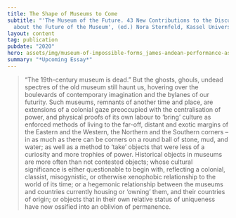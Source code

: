 ```yaml
---
title: The Shape of Museums to Come
subtitle: "'The Museum of the Future. 43 New Contributions to the Discussion
  about the Future of the Museum', (ed.) Nora Sternfeld, Kassel University"
layout: content
tag: publication
pubdate: "2020"
hero: assets/img/museum-of-impossible-forms_james-andean-performance-as-part-of-improv-sesssion-xiv_photo-by-ali-akbar-mehta.jpg
summary: "*Upcoming Essay*"
---
```

> “The 19th-century museum is dead.” But the ghosts, ghouls, undead spectres of the old museum still haunt us, hovering over the boulevards of contemporary imagination and the bylanes of our futurity. Such museums, remnants of another time and place, are extensions of a colonial gaze preoccupied with the centralisation of power, and physical proofs of its own labour to ‘bring’ culture as enforced methods of living to the far-off, distant and exotic margins of the Eastern and the Western, the Northern and the Southern corners – in as much as there can be corners on a round ball of stone, mud, and water; as well as a method to ‘take’ objects that were less of a curiosity and more trophies of power. Historical objects in museums are more often than not contested objects; whose cultural significance is either questionable to begin with, reflecting a colonial, classist, misogynistic, or otherwise xenophobic relationship to the world of its time; or a hegemonic relationship between the museums and countries currently housing or ‘owning’ them, and their countries of origin; or objects that in their own relative status of uniqueness have now ossified into an oblivion of permanence.
